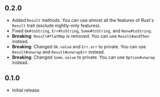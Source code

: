 ## 0.2.0

- Added `Result` methods. You can use almost all the features of Rust's `Result` trait (exclude nightly-only features).
- Fixed `Ok#toString`, `Err#toString`, `Some#toString`, and `None#toString`.
- **Breaking**: `Result#flatMep` is removed. You can use `Result#andThen` instead.
- **Breaking**: Changed `Ok.value` and `Err.err` to private. You can use `Result#unwrap` and `Result#unwrapErr` instead.
- **Breaking**: Changed `Some.value` to private. You can use `Option#unwrap` instead.

## 0.1.0

- Initial release
